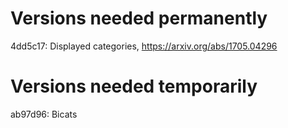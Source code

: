 Versions needed permanently
===========================

4dd5c17: Displayed categories, https://arxiv.org/abs/1705.04296

Versions needed temporarily
===========================

ab97d96: Bicats


